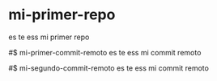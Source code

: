 # mi-primer-repo
es te ess mi primer repo 


#$ mi-primer-commit-remoto
es te ess mi commit remoto



#$ mi-segundo-commit-remoto
es te ess mi commit remoto
